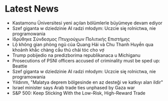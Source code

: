 # Latest News
-  Kastamonu Üniversitesi yeni açılan bölümlerle büyümeye devam ediyor
-  Szef giganta w dziedzinie AI radzi młodym: Uczcie się rolnictwa, nie programowania
-  Ιδρύθηκε Σύνδεσμος Πτυχιούχων Πολιτικής Επιστήμης
-  Lộ không gian phòng ngủ của Quang Hải và Chu Thanh Huyền qua khoảnh khắc chàng cầu thủ chải tóc cho vợ
-  Trump pobijedio na predizborima republikanaca u Michiganu
-  Prosecutions of PSNI officers accused of criminality must be sped up: Beattie
-  Szef giganta w dziedzinie AI radzi młodym: Uczcie się rolnictwa, nie programowania
-  Yıldırım, "Malatya deprem bölgesinde en az desteği ve katkıyı alan ildir"
-  Israel minister says Arab trade ties unphased by Gaza war
-  S&P 500: Keep Sticking With the Low-Risk, High-Reward Trade
